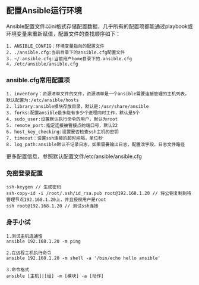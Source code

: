 ## 配置Ansible运行环境

Ansible配置文件以ini格式存储配置数据，几乎所有的配置项都能通过playbook或环境变量来重新赋值，配置文件的查找顺序如下：

	1. ANSIBLE_CONFIG：环境变量指向的配置文件
	2. ./ansible.cfg:当前目录下的ansible.cfg配置文件
	3. ~/.ansible.cfg:当前用户home目录下的.ansible.cfg
	4. /etc/ansible/ansible.cfg

### ansible.cfg常用配置项

	1. inventory：资源清单文件的文件，资源清单是一个ansible需要连接管理的主机列表，默认配置为:/etc/ansible/hosts
	2. library:ansible模块存放目录，默认是:/usr/share/ansible
	3. forks:配置ansible最多能有多少个进程同时工作，默认是5个
	4. sudo_user:设置默认执行命令的用户，默认为root
	5. remote_port:指定连接被管接点的端口号，默认22
	6. host_key_checking:设置是否检查ssh主机的密钥
	7. timeout：设置ssh连接的超时间隔，单位秒
	8. log_path:ansible默认不记录日志，如果需要输出日志，配置改字段，日志文件路径

更多配置信息，参照默认配置文件/etc/ansible/ansible.cfg

### 免密登录配置

	ssh-keygen // 生成密码
	ssh-copy-id -i /root/.ssh/id_rsa.pub root@192.168.1.20 // 将公钥复制到待管理节点192.168.1.20上，并且授权用户是root
	ssh root@192.168.1.20 // 测试ssh连接

### 身手小试

	1.测试主机连通性
	ansible 192.168.1.20 -m ping

	2.在远程主机执行命令
	ansible 192.168.1.20 -m shell -a '/bin/echo hello ansible'

	3.命令格式
	ansible [主机]|[组] -m [模块] -a [动作]
	